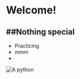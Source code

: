 # Welcome!

##Nothing special
----

* Practicing
* mmm
* 


![A python](https://cdn.britannica.com/57/159857-050-BEDD9461/python-ball.jpg)
